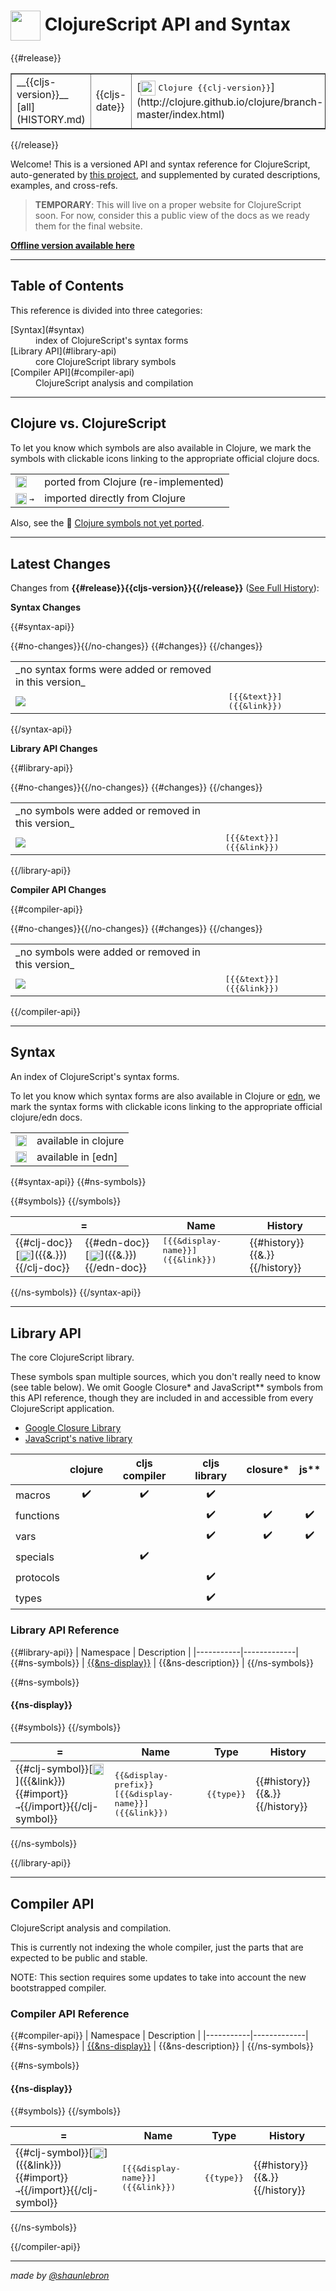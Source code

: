 # <img valign="middle" width="48px" src="http://i.imgur.com/Hi20huC.png"> ClojureScript API and Syntax

{{#release}}
 <table border="1">
<tr>
<td>__{{cljs-version}}__ [all](HISTORY.md)</td>
<td>{{cljs-date}}</td>
<td>[<img valign="middle" width="24px" src="http://i.imgur.com/1GjPKvB.png">
<kbd>Clojure {{clj-version}}</kbd>](http://clojure.github.io/clojure/branch-master/index.html)</td>
<td>[<img valign="middle" width="18px" src="http://i.imgur.com/yGyeE7k.png">
<kbd>Closure Lib {{gclosure-lib}}</kbd>](http://www.closurecheatsheet.com/)</td>
</tr>
</table>
{{/release}}

Welcome! This is a versioned API and syntax reference for ClojureScript,
auto-generated by [this project](https://github.com/cljsinfo/cljs-api-docs),
and supplemented by curated descriptions, examples, and cross-refs.

> __TEMPORARY__: This will live on a proper website for ClojureScript soon.
> For now, consider this a public view of the docs as we ready them for the
> final website.

__[Offline version available here](https://github.com/cljsinfo/cljs-api-docs#offline-docset-for-dash)__

---

## Table of Contents

This reference is divided into three categories:

 <dl>
<dt>[Syntax](#syntax)</dt>
<dd>
index of ClojureScript's syntax forms
</dd>

<dt>[Library API](#library-api)</dt>
<dd>
core ClojureScript library symbols
</dd>

<dt>[Compiler API](#compiler-api)</dt>
<dd>
ClojureScript analysis and compilation
</dd>
</dl>

---

## Clojure vs. ClojureScript

To let you know which symbols are also available in Clojure, we mark the
symbols with clickable icons linking to the appropriate official clojure docs.

 <table>
<tr>
<td><img width="18px" valign="middle" src="http://i.imgur.com/1GjPKvB.png"></td>
<td>
ported from Clojure (re-implemented)
</td>
</tr>
<tr>
<td><img width="18px" valign="middle" src="http://i.imgur.com/1GjPKvB.png"> <samp>→</samp></td>
<td>
imported directly from Clojure
</td>
</tr>
</table>

Also, see the :no_entry_sign: [Clojure symbols not yet ported](UNPORTED.md).

---

## Latest Changes

Changes from __{{#release}}{{cljs-version}}{{/release}}__ ([See Full History](HISTORY.md)):

__Syntax Changes__

{{#syntax-api}}
 <table>
{{#no-changes}}<tr><td>_no syntax forms were added or removed in this version_</td></tr>{{/no-changes}}
{{#changes}}
<tr>
<td>
<img valign="middle" src="https://img.shields.io/badge/{{change}}-{{shield-text}}-{{shield-color}}.svg">
</td>
<td><samp>[{{&text}}]({{&link}})</samp></td>
</tr>
{{/changes}}
</table>
{{/syntax-api}}

__Library API Changes__

{{#library-api}}
 <table>
{{#no-changes}}<tr><td>_no symbols were added or removed in this version_</td></tr>{{/no-changes}}
{{#changes}}
<tr>
<td>
<img valign="middle" src="https://img.shields.io/badge/{{change}}-{{shield-text}}-{{shield-color}}.svg">
</td>
<td><samp>[{{&text}}]({{&link}})</samp></td>
</tr>
{{/changes}}
</table>
{{/library-api}}

__Compiler API Changes__

{{#compiler-api}}
 <table>
{{#no-changes}}<tr><td>_no symbols were added or removed in this version_</td></tr>{{/no-changes}}
{{#changes}}
<tr>
<td>
<img valign="middle" src="https://img.shields.io/badge/{{change}}-{{shield-text}}-{{shield-color}}.svg">
</td>
<td><samp>[{{&text}}]({{&link}})</samp></td>
</tr>
{{/changes}}
</table>
{{/compiler-api}}

---

## Syntax

An index of ClojureScript's syntax forms.

To let you know which syntax forms are also available in Clojure or [edn], we
mark the syntax forms with clickable icons linking to the appropriate official
clojure/edn docs.

 <table>
<tr>
<td><img width="18px" valign="middle" src="http://i.imgur.com/1GjPKvB.png"></td>
<td>
available in clojure
</td>
</tr>
<tr>
<td><img width="18px" valign="middle" src="http://i.imgur.com/I8uNXHv.png"></td>
<td>
available in [edn]
</td>
</tr>
</table>

[edn]:https://github.com/edn-format/edn#edn

{{#syntax-api}}
{{#ns-symbols}}

 <table>
<thead><tr>
<th colspan=2>=</th>
<th>Name</th>
<th>History</th>
</tr></thead>
{{#symbols}}
<tr valign=top>
<td>{{#clj-doc}}[<img width="18px" valign="middle" src="http://i.imgur.com/1GjPKvB.png">]({{&.}}){{/clj-doc}}</td>
<td>{{#edn-doc}}[<img width="18px" valign="middle" src="http://i.imgur.com/I8uNXHv.png">]({{&.}}){{/edn-doc}}</td>
<td><samp>[{{&display-name}}]({{&link}})</samp></td>
<td>{{#history}}{{&.}} {{/history}}</td>
</tr>
{{/symbols}}
</table>
{{/ns-symbols}}
{{/syntax-api}}

---

## Library API

The core ClojureScript library.

These symbols span multiple sources, which you don't really need to know (see
table below).  We omit Google Closure\* and JavaScript\*\* symbols from this API
reference, though they are included in and accessible from every ClojureScript
application.

- [Google Closure Library](http://www.closurecheatsheet.com/)
- [JavaScript's native library](https://developer.mozilla.org/docs/Web/JavaScript/Reference)

|                 | clojure            | cljs compiler      | cljs library       | closure\*          | js\*\*             |
|-----------------|:------------------:|:------------------:|:------------------:|:------------------:|:------------------:|
| macros          | :heavy_check_mark: | :heavy_check_mark: | :heavy_check_mark: |                    |                    |
| functions       |                    |                    | :heavy_check_mark: | :heavy_check_mark: | :heavy_check_mark: |
| vars            |                    |                    | :heavy_check_mark: | :heavy_check_mark: | :heavy_check_mark: |
| specials        |                    | :heavy_check_mark: |                    |                    |                    |
| protocols       |                    |                    | :heavy_check_mark: |                    |                    |
| types           |                    |                    | :heavy_check_mark: |                    |                    |

### Library API Reference

{{#library-api}}
| Namespace | Description |
|-----------|-------------|
{{#ns-symbols}}
| [{{&ns-display}}](#{{&ns-link}}) | {{&ns-description}} |
{{/ns-symbols}}

{{#ns-symbols}}
#### {{ns-display}}

 <table>
<thead><tr>
<th>=</th>
<th>Name</th>
<th>Type</th>
<th>History</th>
</tr></thead>
{{#symbols}}
<tr>
<td>{{#clj-symbol}}[<img width="18px" valign="middle" src="http://i.imgur.com/1GjPKvB.png">]({{&link}}){{#import}} <samp>→</samp>{{/import}}{{/clj-symbol}}</td>
<td><samp>{{&display-prefix}}[{{&display-name}}]({{&link}})</samp></td>
<td><samp>{{type}}</samp></td>
<td>{{#history}}{{&.}} {{/history}}</td>
</tr>
{{/symbols}}
</table>
{{/ns-symbols}}

{{/library-api}}

---

## Compiler API

ClojureScript analysis and compilation.

This is currently not indexing the whole compiler, just the parts that are
expected to be public and stable.

NOTE: This section requires some updates to take into account the new
bootstrapped compiler.

### Compiler API Reference

{{#compiler-api}}
| Namespace | Description |
|-----------|-------------|
{{#ns-symbols}}
| [{{&ns-display}}](#{{&ns-link}}) | {{&ns-description}} |
{{/ns-symbols}}

{{#ns-symbols}}
#### {{ns-display}}

 <table>
<thead><tr>
<th>=</th>
<th>Name</th>
<th>Type</th>
<th>History</th>
</tr></thead>
{{#symbols}}
<tr>
<td>{{#clj-symbol}}[<img width="18px" valign="middle" src="http://i.imgur.com/1GjPKvB.png">]({{&link}}){{#import}} <samp>→</samp>{{/import}}{{/clj-symbol}}</td>
<td><samp>[{{&display-name}}]({{&link}})</samp></td>
<td><samp>{{type}}</samp></td>
<td>{{#history}}{{&.}} {{/history}}</td>
</tr>
{{/symbols}}
</table>
{{/ns-symbols}}

{{/compiler-api}}

----

_made by [@shaunlebron](http://twitter.com/shaunlebron)_

